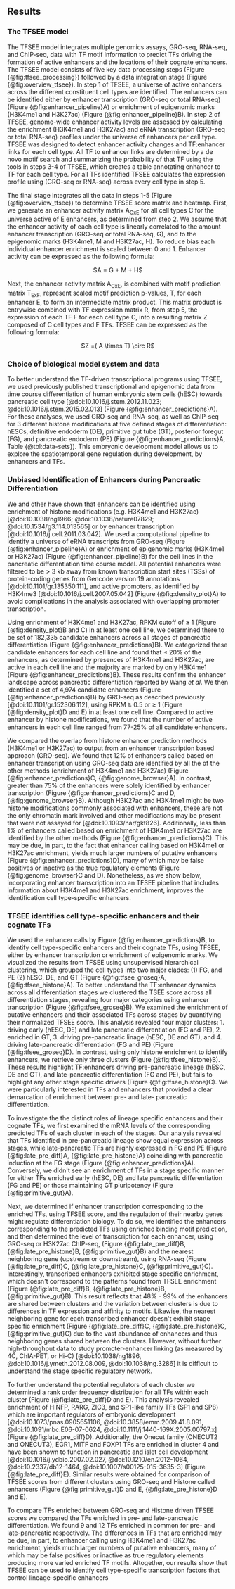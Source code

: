 ## Results

### The TFSEE model

The TFSEE model integrates multiple genomics assays, GRO-seq, RNA-seq, and ChIP-seq, data with TF motif information to predict TFs driving the formation of active enhancers and the locations of their cognate enhancers.
The TFSEE model consists of five key data processing steps (Figure {@fig:tfsee_processing}) followed by a data integration stage (Figure {@fig:overview_tfsee}).
In step 1 of TFSEE, a universe of active enhancers across the different constituent cell types are identified. The enhancers can be identified either by enhancer transcription (GRO-seq or total RNA-seq) (Figure {@fig:enhancer_pipeline}A) or enrichment of epigenomic marks (H3K4me1 and H3K27ac) (Figure {@fig:enhancer_pipeline}B).
In step 2 of TFSEE, genome-wide enhancer activity levels are assessed by calculating the enrichment (H3K4me1 and H3K27ac) and eRNA transcription (GRO-seq or total RNA-seq) profiles under the universe of enhancers per cell type.
TFSEE was designed to detect enhancer activity changes and TF:enhancer links for each cell type.
All TF to enhancer links are determined by a de novo motif search and summarizing the probability of that TF using the tools in steps 3-4 of TFSEE, which creates a table annotating enhancer to TF for each cell type.
For all TFs identified TFSEE calculates the expression profile using (GRO-seq or RNA-seq) across every cell type in step 5.

The final stage integrates all the data in steps 1-5 (Figure {@fig:overview_tfsee}) to determine TFSEE score matrix and heatmap.
First, we generate an enhancer activity matrix A<sub>CxE</sub> for all cell types C for the universe active of E enhancers, as determined from step 2.
We assume that the enhancer activity of each cell type is linearly correlated to the amount enhancer transcription (GRO-seq or total RNA-seq, G), and to the epigenomic marks (H3K4me1, M and H3K27ac, H).
To reduce bias each individual enhancer enrichment is scaled between 0 and 1.
Enhancer activity can be expressed as the following formula:

<center>$A = G + M + H$</center>

Next, the enhancer activity matrix A<sub>CxE</sub>, is combined with motif prediction matrix T<sub>ExF</sub>, represent scaled motif prediction p-values, T, for each enhancer E, to form an intermediate matrix product. This matrix product is entrywise combined with TF expression matrix R, from step 5, the expression of each TF F for each cell type C, into a resulting matrix Z composed of C cell types and F TFs.
TFSEE can be expressed as the following formula:

<center>$Z =( A \times T) \circ  R$</center>

### Choice of biological model system and data

To better understand the TF-driven transcriptional programs using TFSEE, we used previously published transcriptional and epigenomic data from time course differentiation of human embryonic stem cells (hESC) towards pancreatic cell type [@doi:10.1016/j.stem.2012.11.023; @doi:10.1016/j.stem.2015.02.013] (Figure {@fig:enhancer_predictions}A).
For these analyses, we used GRO-seq and RNA-seq, as well as ChIP-seq for 3 different histone modifications at five defined stages of differentiation: hESCs, definitive endoderm (DE), primitive gut tube (GT), posterior foregut (FG), and pancreatic endoderm (PE) (Figure {@fig:enhancer_predictions}A, Table {@tbl:data-sets}).
This embryonic development model allows us to explore the spatiotemporal gene regulation during development, by enhancers and TFs.

### Unbiased Identification of Enhancers during Pancreatic Differentiation

We and other have shown that enhancers can be identified using enrichment of histone modifications (e.g. H3K4me1 and H3K27ac) [@doi:10.1038/ng1966; @doi:10.1038/nature07829; @doi:10.1534/g3.114.013565] or by enhancer transcription [@doi:10.1016/j.cell.2011.03.042].
We used a computational pipeline to identify a universe of eRNA transcripts from GRO-seq (Figure {@fig:enhancer_pipeline}A) or enrichment of epigenomic marks (H3K4me1 or H3K27ac) (Figure {@fig:enhancer_pipeline}B) for the cell lines
in the pancreatic differentiation time course model.
All potential enhancers were filtered to be $>$ 3 kb away from known transcription start sites (TSSs) of protein-coding genes from Gencode version 19 annotations [@doi:10.1101/gr.135350.111], and active promoters, as identified by H3K4me3 [@doi:10.1016/j.cell.2007.05.042] (Figure {@fig:density_plot}A) to avoid complications in the analysis associated with overlapping promoter transcription.

Using enrichment of H3K4me1 and H3K27ac, RPKM cutoff of $\geq$ 1 (Figure {@fig:density_plot}B and C) in at least one cell line, we determined there to be set of 182,335 candidate enhancers across all stages of pancreatic differentiation (Figure {@fig:enhancer_predictions}B).
We categorized these candidate enhancers for each cell line and found that $\le$ 20% of the enhancers, as determined by presences of H3K4me1 and H3K27ac, are active in each cell line and the majority are marked by only H3K4me1 (Figure {@fig:enhancer_predictions}B).
These results confirm the enhancer landscape across pancreatic differentiation reported by Wang *et al*.
We then identified a set of 4,974 candidate enhancers (Figure {@fig:enhancer_predictions}B) by GRO-seq as described previously [@doi:10.1101/gr.152306.112], using RPKM $\geq$ 0.5 or $\geq$ 1 (Figure {@fig:density_plot}D and E) in at least one cell line.
Compared to active enhancer by histone modifications, we found that the number of active enhancers in each cell line ranged from 77-25% of all candidate enhancers.

We compared the overlap from histone enhancer prediction methods (H3K4me1 or H3K27ac) to output from an enhancer transcription based approach (GRO-seq).
We found that 12% of enhancers called based on enhancer transcription using GRO-seq data are identified by all the of the other methods (enrichment of H3K4me1 and H3K27ac) (Figure {@fig:enhancer_predictions}C, {@fig:genome_browser}A).
In contrast, greater than 75% of the enhancers were solely identified by enhancer transcription (Figure {@fig:enhancer_predictions}C and D, {@fig:genome_browser}B).
Although H3K27ac and H3K4me1 might be two histone modifications commonly associated with enhancers, these are not the only chromatin mark involved and other modifications may be present that were not assayed for [@doi:10.1093/nar/gkt826].
Additionally, less than 1% of enhancers called based on enrichment of H3K4me1 or H3K27ac are identified by the other methods (Figure {@fig:enhancer_predictions}C).
This may be due, in part, to the fact that enhancer calling based on H3K4me1 or H3K27ac enrichment, yields much larger numbers of putative enhancers (Figure {@fig:enhancer_predictions}D), many of which may be false positives or inactive as the true regulatory elements (Figure {@fig:genome_browser}C and D). Nonetheless, as we show below, incorporating enhancer transcription into an TFSEE pipeline that includes information about H3K4me1 and H3K27ac enrichment, improves the identification cell type-specific enhancers.

### TFSEE identifies cell type-specific enhancers and their cognate TFs

We used the enhancer calls by Figure {@fig:enhancer_predictions}B, to identify cell type-specific enhancers and their cognate TFs, using TFSEE, either by enhancer transcription or enrichment of epigenomic marks.
We visualized the results from TFSEE using unsupervised hierarchical clustering, which grouped the cell types into two major clades: (1) FG, and PE (2) hESC, DE, and GT (Figure {@fig:tfsee_groseq}A, {@fig:tfsee_histone}A).
To better understand the TF:enhancer dynamics across all differentiation stages we clustered the TSEE score across all differentiation stages, revealing four major categories using enhancer transcription (Figure {@fig:tfsee_groseq}B).
We examined the enrichment of putative enhancers and their associated TFs across stages by quantifying their normalized TFSEE score. This analysis revealed four major clusters: 1. driving early (hESC, DE) and late pancreatic differentiation (FG and PE), 2. enriched in GT, 3. driving pre-pancreatic linage (hESC, DE and GT), and 4. driving late-pancreatic differentiation (FG and PE) (Figure {@fig:tfsee_groseq}D). In contrast, using only histone enrichment to identify enhancers, we retrieve only three clusters (Figure {@fig:tfsee_histone}B). These results highlight TF:enhancers driving pre-pancreatic lineage (hESC, DE and GT), and late-pancreatic differentiation (FG and PE), but fails to highlight any other stage specific drivers (Figure {@fig:tfsee_histone}C). We were particularly interested in TFs and enhancers that provided a clear demarcation of enrichment between pre- and late- pancreatic differentiation.

To investigate the the distinct roles of lineage specific enhancers and their cognate TFs, we first examined the mRNA levels of the corresponding predicted TFs of each cluster in each of the stages.
Our analysis revealed that TFs identified in pre-pancreatic lineage show equal expression across stages, while late-pancreatic TFs are highly expressed in FG and PE (Figure {@fig:late_pre_diff}A, {@fig:late_pre_histone}A) coinciding with pancreatic induction at the FG stage (Figure {@fig:enhancer_predictions}A).
Conversely, we didn't see an enrichment of TFs in a stage specific manner for either TFs enriched early (hESC, DE) and late pancreatic differentiation (FG and PE) or those maintaining GT pluripotency (Figure {@fig:primitive_gut}A).

Next, we determined if enhancer transcription corresponding to the enriched TFs, using TFSEE score, and the regulation of their nearby genes might regulate differentiation biology.
To do so, we identified the enhancers corresponding to the predicted TFs using enriched binding motif prediction, and then determined the level of transcription for each enhancer, using GRO-seq or H3K27ac ChIP-seq, (Figure {@fig:late_pre_diff}B, {@fig:late_pre_histone}B, {@fig:primitive_gut}B) and the nearest neighboring gene (upstream or downstream), using RNA-seq (Figure {@fig:late_pre_diff}C, {@fig:late_pre_histone}C, {@fig:primitive_gut}C).
Interestingly, transcribed enhancers exhibited stage specific enrichment, which doesn't correspond to the patterns found from TFSEE enrichment (Figure {@fig:late_pre_diff}B, {@fig:late_pre_histone}B, {@fig:primitive_gut}B).
This result reflects that 48% - 99% of the enhancers are shared between clusters and the variation between
clusters is due to differences in TF expression and affinity to motifs.
Likewise, the nearest neighboring gene for each transcribed enhancer doesn't exhibit stage specific enrichment (Figure {@fig:late_pre_diff}C, {@fig:late_pre_histone}C, {@fig:primitive_gut}C) due to the vast abundance of enhancers and thus
neighboring genes shared between the clusters.
However, without further high-throughput data to study promoter-enhancer linking (as measured by 4C, ChIA-PET, or Hi-C) [@doi:10.1038/ng1896, @doi:10.1016/j.ymeth.2012.08.009, @doi:10.1038/ng.3286]
it is difficult to understand the stage specific regulatory network.

To further understand the potential regulators of each cluster we determined a rank order frequency distribution for all TFs within each cluster (Figure {@fig:late_pre_diff}D and E).
This analysis revealed  enrichment of HINFP, RARG, ZIC3, and SP1-like family TFs (SP1 and SP8) which are important regulators of embryonic development [@doi:10.1073/pnas.0905651106, @doi:10.3858/emm.2009.41.8.091, @doi:10.1091/mbc.E06-07-0624, @doi:10.1111/j.1440-169X.2005.00797.x] (Figure {@fig:late_pre_diff}D).
Additionally, the Onecut family (ONECUT2 and ONECUT3), EGR1, MITF and FOXP1 TFs are enriched in cluster 4 and have been shown to function in pancreatic and islet cell development [@doi:10.1016/j.ydbio.2007.02.027, @doi:10.1210/en.2012-1064, @doi:10.2337/db12-1464, @doi:10.1007/s00125-015-3635-3] (Figure {@fig:late_pre_diff}E).
Similar results were obtained for comparison of TFSEE scores from different clusters using GRO-seq and Histone called enhancers (Figure {@fig:primitive_gut}D and E, {@fig:late_pre_histone}D and E).

To compare TFs enriched between GRO-seq and Histone driven TFSEE scores we compared the TFs enriched in pre- and late-pancreatic differentiation.
We found 9 and 12 TFs enriched in common for pre- and late-pancreatic respectively.
The differences in TFs that are enriched may be due, in part, to enhancer calling using H3K4me1 and H3K27ac enrichment, yields much larger numbers of putative enhancers, many of which may be false positives or inactive as true regulatory elements
producing more varied enriched TF motifs.
Altogether, our results show that TFSEE can be used to identify cell type-specific transcription factors that control lineage-specific enhancers
